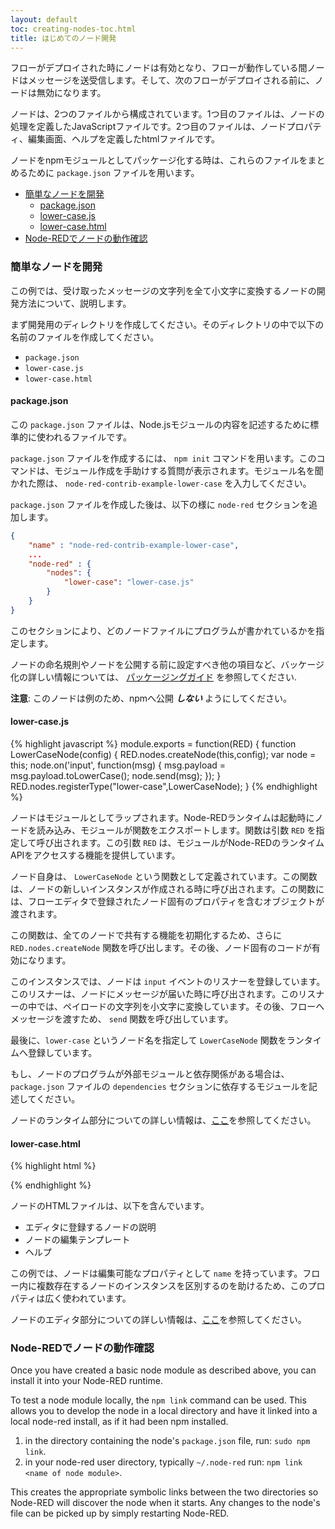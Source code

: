 ```yaml
---
layout: default
toc: creating-nodes-toc.html
title: はじめてのノード開発
---
```


フローがデプロイされた時にノードは有効となり、フローが動作している間ノードはメッセージを送受信します。そして、次のフローがデプロイされる前に、ノードは無効になります。

ノードは、2つのファイルから構成されています。1つ目のファイルは、ノードの処理を定義したJavaScriptファイルです。2つ目のファイルは、ノードプロパティ、編集画面、ヘルプを定義したhtmlファイルです。

ノードをnpmモジュールとしてパッケージ化する時は、これらのファイルをまとめるために `package.json` ファイルを用います。

 - [簡単なノードを開発](#簡単なノードを開発)
   - [package.json](#package-json)
   - [lower-case.js](#lower-casejs)
   - [lower-case.html](#lower-casehtml)
 - [Node-REDでノードの動作確認](#Node-REDでノードの動作確認)


### 簡単なノードを開発

この例では、受け取ったメッセージの文字列を全て小文字に変換するノードの開発方法について、説明します。

まず開発用のディレクトリを作成してください。そのディレクトリの中で以下の名前のファイルを作成してください。

 - `package.json`
 - `lower-case.js`
 - `lower-case.html`

<h4 id="package-json"><i class="fa fa-file-o"></i> package.json</h4>

この `package.json` ファイルは、Node.jsモジュールの内容を記述するために標準的に使われるファイルです。

`package.json` ファイルを作成するには、 `npm init` コマンドを用います。このコマンドは、モジュール作成を手助けする質問が表示されます。モジュール名を聞かれた際は、 `node-red-contrib-example-lower-case` を入力してください。

`package.json` ファイルを作成した後は、以下の様に `node-red` セクションを追加します。

```json
{
    "name" : "node-red-contrib-example-lower-case",
    ...
    "node-red" : {
        "nodes": {
            "lower-case": "lower-case.js"
        }
    }
}
```

このセクションにより、どのノードファイルにプログラムが書かれているかを指定します。

ノードの命名規則やノードを公開する前に設定すべき他の項目など、バッケージ化の詳しい情報については、 [パッケージングガイド](packaging) を参照してください.

**注意**: このノードは例のため、npmへ公開 ***しない*** ようにしてください。

<h4 id="lower-casejs"><i class="fa fa-file-o"></i> lower-case.js</h4>

{% highlight javascript %}
module.exports = function(RED) {
    function LowerCaseNode(config) {
        RED.nodes.createNode(this,config);
        var node = this;
        node.on('input', function(msg) {
            msg.payload = msg.payload.toLowerCase();
            node.send(msg);
        });
    }
    RED.nodes.registerType("lower-case",LowerCaseNode);
}
{% endhighlight %}

ノードはモジュールとしてラップされます。Node-REDランタイムは起動時にノードを読み込み、モジュールが関数をエクスポートします。関数は引数 `RED` を指定して呼び出されます。この引数 `RED` は、モジュールがNode-REDのランタイムAPIをアクセスする機能を提供しています。

ノード自身は、 `LowerCaseNode` という関数として定義されています。この関数は、ノードの新しいインスタンスが作成される時に呼び出されます。この関数には、フローエディタで登録されたノード固有のプロパティを含むオブジェクトが渡されます。

この関数は、全てのノードで共有する機能を初期化するため、さらに `RED.nodes.createNode` 関数を呼び出します。その後、ノード固有のコードが有効になります。

このインスタンスでは、ノードは `input` イベントのリスナーを登録しています。このリスナーは、ノードにメッセージが届いた時に呼び出されます。このリスナーの中では、ペイロードの文字列を小文字に変換しています。その後、フローへメッセージを渡すため、 `send` 関数を呼び出しています。

最後に、`lower-case` というノード名を指定して `LowerCaseNode` 関数をランタイムへ登録しています。

もし、ノードのプログラムが外部モジュールと依存関係がある場合は、 `package.json` ファイルの `dependencies` セクションに依存するモジュールを記述してください。

ノードのランタイム部分についての詳しい情報は、[ここ](node-js)を参照してください。

<h4 id="lower-casehtml"><i class="fa fa-file-o"></i> lower-case.html</h4>


{% highlight html %}
<script type="text/javascript">
    RED.nodes.registerType('lower-case',{
        category: 'function',
        color: '#a6bbcf',
        defaults: {
            name: {value:""}
        },
        inputs:1,
        outputs:1,
        icon: "file.png",
        label: function() {
            return this.name||"lower-case";
        }
    });
</script>

<script type="text/x-red" data-template-name="lower-case">
    <div class="form-row">
        <label for="node-input-name"><i class="icon-tag"></i> Name</label>
        <input type="text" id="node-input-name" placeholder="Name">
    </div>
</script>

<script type="text/x-red" data-help-name="lower-case">
    <p>A simple node that converts the message payloads into all lower-case characters</p>
</script>
{% endhighlight %}    

ノードのHTMLファイルは、以下を含んでいます。

 - エディタに登録するノードの説明
 - ノードの編集テンプレート
 - ヘルプ

この例では、ノードは編集可能なプロパティとして `name` を持っています。フロー内に複数存在するノードのインスタンスを区別するのを助けるため、このプロパティは広く使われています。

ノードのエディタ部分についての詳しい情報は、[ここ](node-html)を参照してください。

### Node-REDでノードの動作確認

Once you have created a basic node module as described above, you can install
it into your Node-RED runtime.

To test a node module locally, the `npm link` command can be used. This allows you
to develop the node in a local directory and have it linked into a local node-red
install, as if it had been npm installed.

1. in the directory containing the node's `package.json` file, run: `sudo npm link`.
2. in your node-red user directory, typically `~/.node-red` run: `npm link <name of node module>`.

This creates the appropriate symbolic links between the two directories so Node-RED
will discover the node when it starts. Any changes to the node's file can be picked
up by simply restarting Node-RED.
